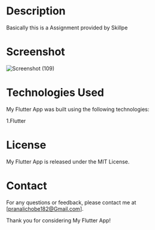 # Description
Basically this is a Assignment provided by Skillpe

# Screenshot
![Screenshot (109)](https://github.com/Prannn182/RepTask/assets/89305305/21d0d3f7-c720-40a7-a3d7-00cfe5bdb429)

# Technologies Used
My Flutter App was built using the following technologies:

1.Flutter

# License
My Flutter App is released under the MIT License.

# Contact
For any questions or feedback, please contact me at [pranalichobe182@Gmail.com].

Thank you for considering My Flutter App!
